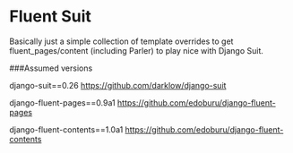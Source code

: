 Fluent Suit
===========
Basically just a simple collection of template overrides to get fluent_pages/content (including Parler) to play nice with Django Suit.

###Assumed versions


django-suit==0.26
https://github.com/darklow/django-suit

django-fluent-pages==0.9a1
https://github.com/edoburu/django-fluent-pages

django-fluent-contents==1.0a1
https://github.com/edoburu/django-fluent-contents

